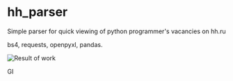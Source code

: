 # hh_parser

Simple parser for quick viewing of python programmer's vacancies on hh.ru

bs4, requests, openpyxl, pandas.


![Result of work](https://i.imgur.com/UIGBHfs.png)

GI
